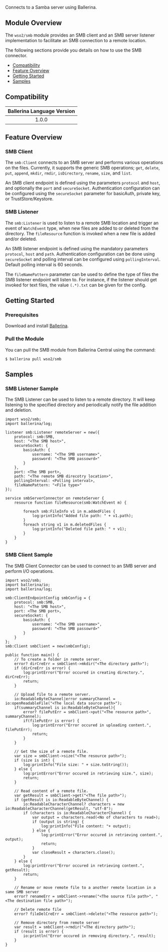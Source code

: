 Connects to a Samba server using Ballerina.

## Module Overview

The `wso2/smb` module provides an SMB client and an SMB server listener implementation to facilitate an SMB connection 
to a remote location.

The following sections provide you details on how to use the SMB connector.

- [Compatibility](#compatibility)
- [Feature Overview](#feature-overview)
- [Getting Started](#getting-started)
- [Samples](#samples)

## Compatibility

| Ballerina Language Version  |
|:---------------------------:|
|  1.0.0                     |

## Feature Overview

### SMB Client
The `smb:Client` connects to an SMB server and performs various operations on the files. Currently, it supports the 
generic SMB operations; `get`, `delete`, `put`, `append`, `mkdir`, `rmdir`, `isDirectory`,  `rename`, `size`, and
 `list`.

An SMB client endpoint is defined using the parameters `protocol` and `host`, and optionally the `port` and 
`secureSocket`. Authentication configuration can be configured using the `secureSocket` parameter for basicAuth, 
private key, or TrustStore/Keystore.

### SMB Listener
The `smb:Listener` is used to listen to a remote SMB location and trigger an event of `WatchEvent` type, when new 
files are added to or deleted from the directory. The `fileResource` function is invoked when a new file is added 
and/or deleted.

An SMB listener endpoint is defined using the mandatory parameters `protocol`, `host` and  `path`. Authentication 
configuration can be done using `secureSocket` and polling interval can be configured using `pollingInterval`. 
Default polling interval is 60 seconds.

The `fileNamePattern` parameter can be used to define the type of files the SMB listener endpoint will listen to. 
For instance, if the listener should get invoked for text files, the value `(.*).txt` can be given for the config.

## Getting Started

### Prerequisites
Download and install [Ballerina](https://ballerinalang.org/downloads/).

### Pull the Module
You can pull the SMB module from Ballerina Central using the command:
```ballerina
$ ballerina pull wso2/smb
```

## Samples

### SMB Listener Sample
The SMB Listener can be used to listen to a remote directory. It will keep listening to the specified directory and 
periodically notify the file addition and deletion.

```ballerina
import wso2/smb;
import ballerina/log;

listener smb:Listener remoteServer = new({
    protocol: smb:SMB,
    host: "<The SMB host>",
    secureSocket: {
        basicAuth: {
            username: "<The SMB username>",
            password: "<The SMB passowrd>"
        }
    },
    port: <The SMB port>,
    path: "<The remote SMB direcotry location>",
    pollingInterval: <Polling interval>,
    fileNamePattern: "<File type>"
});

service smbServerConnector on remoteServer {
    resource function fileResource(smb:WatchEvent m) {

        foreach smb:FileInfo v1 in m.addedFiles {
            log:printInfo("Added file path: " + v1.path);
        }
        foreach string v1 in m.deletedFiles {
            log:printInfo("Deleted file path: " + v1);
        }
    }
}
```

### SMB Client Sample
The SMB Client Connector can be used to connect to an SMB server and perform I/O operations.

```ballerina
import wso2/smb;
import ballerina/io;
import ballerina/log;

smb:ClientEndpointConfig smbConfig = {
    protocol: smb:SMB,
    host: "<The SMB host>",
    port: <The SMB port>,
    secureSocket: {
        basicAuth: {
            username: "<The SMB username>",
            password: "<The SMB passowrd>"
        }
    }
};
smb:Client smbClient = new(smbConfig);
    
public function main() {
    // To create a folder in remote server.
    error? dirCreErr = smbClient->mkdir("<The directory path>");
    if (dirCreErr is error) {
        log:printError("Error occured in creating directory.", dirCreErr);
        return;
    }
    
    // Upload file to a remote server.
    io:ReadableByteChannel|error summaryChannel = io:openReadableFile("<The local data source path>");
    if(summaryChannel is io:ReadableByteChannel){
        error? filePutErr = smbClient->put("<The resource path>", summaryChannel);   
        if(filePutErr is error) {
            log:printError("Error occured in uploading content.", filePutErr);
            return;
        }
    }
    
    // Get the size of a remote file.
    var size = smbClient->size("<The resource path>");
    if (size is int) {
        log:printInfo("File size: " + size.toString());
    } else {
        log:printError("Error occured in retrieving size.", size);
        return;
    }
    
    // Read content of a remote file.
    var getResult = smbClient->get("<The file path>");
    if (getResult is io:ReadableByteChannel) {
        io:ReadableCharacterChannel? characters = new io:ReadableCharacterChannel(getResult, "utf-8");
        if (characters is io:ReadableCharacterChannel) {
            var output = characters.read(<No of characters to read>);
            if (output is string) {
                log:printInfo("File content: "+ output);
            } else {
                log:printError("Error occured in retrieving content.", output);
                return;
            }
            var closeResult = characters.close();
        }
    } else {
        log:printError("Error occured in retrieving content.", getResult);
        return;
    }
    
    // Rename or move remote file to a another remote location in a same SMB server
    error? renameErr = smbClient->rename("<The source file path>", "<The destination file path>");
    
    // Delete remote file
    error? fileDelCreErr = smbClient->delete("<The resource path>");
    
    // Remove directory from remote server
    var result = smbClient->rmdir("<The directory path>");
    if (result is error) {
        io:println("Error occured in removing directory.", result); 
    }
}
```
